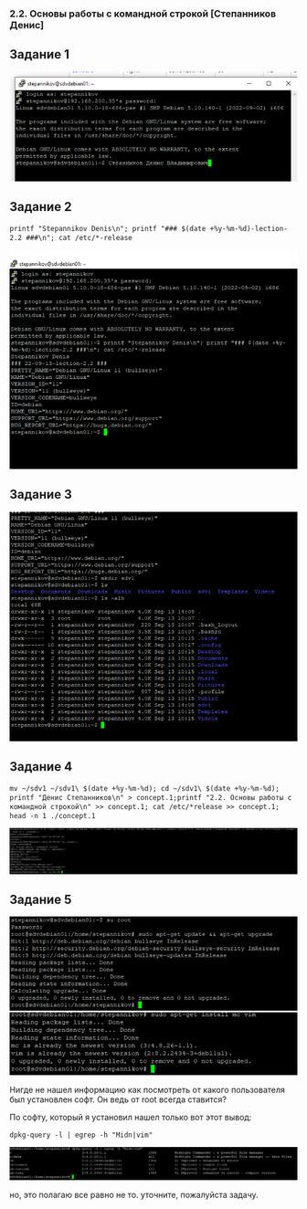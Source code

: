 ### 2.2. Основы работы с командной строкой [Степанников Денис]
## Задание 1
![2.2. Task #1 results](screenshots/2.2-1.png)
## Задание 2
```console
printf "Stepannikov Denis\n"; printf "### $(date +%y-%m-%d)-lection-2.2 ###\n"; cat /etc/*-release
```
![2.2. Task #2 results](screenshots/2.2-2.png)

## Задание 3
![2.2. Task #3 results](screenshots/2.2-3.png)

## Задание 4
```console
mv ~/sdv1 ~/sdv1\ $(date +%y-%m-%d); cd ~/sdv1\ $(date +%y-%m-%d); printf "Денис Степанников\n" > concept.1;printf "2.2. Основы работы с командной строкой\n" >> concept.1; cat /etc/*release >> concept.1; head -n 1 ./concept.1
```
![2.2. Task #4 results](screenshots/2.2-4.png)

## Задание 5
![2.2. Task #5 results](screenshots/2.2-5.1.png)
![2.2. Task #5 results](screenshots/2.2-5.2.png)

Нигде не нашел информацию как посмотреть от какого пользователя был установлен софт. Он ведь от root всегда ставится? 

По софту, который я установил нашел только вот этот вывод:
```console
dpkg-query -l | egrep -h "Midn|vim"
```

![2.2. Task #5 results](screenshots/2.2-5.3.png)

но, это полагаю все равно не то. уточните, пожалуйста задачу.